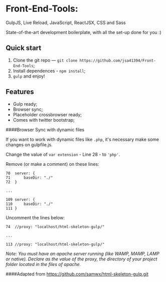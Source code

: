 # Front-End-Tools: 
GulpJS, Live Reload, JavaScript, ReactJSX, CSS and Sass

State-of-the-art development boilerplate, with all the set-up done for you :)

## Quick start

1. Clone the git repo — `git clone https://github.com/jsa41394/Front-End-Tools`;
2. Install dependences - `npm install`;
3. `gulp` and enjoy!

## Features

* Gulp ready;
* Browser sync;
* Placeholder crossbrowser ready;
* Comes with twitter bootstrap;

####Browser Sync with dynamic files

If you want to work with dynamic files like `.php`, it's necessary make some changes on gulpfile.js.

Change the value of `var extension` - Line 28 - to `'php'`.

Remove (or make a comment) on these lines:

```
70	server: {
71		baseDir: "./"
72	}

...

109	server: {
110		baseDir: "./"
111	}
```

Uncomment the lines below:

```
74	//proxy: "localhost/html-skeleton-gulp/"

...

113 //proxy: "localhost/html-skeleton-gulp/"
```

*Note: You must have an apache server running (like WAMP, MAMP, LAMP or native). Declare as the value of the proxy, the directory of your project folder located in the files of apache.*

####Adapted from https://github.com/samwx/html-skeleton-gulp.git